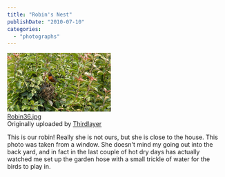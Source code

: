 ```yaml
---
title: "Robin's Nest"
publishDate: "2010-07-10"
categories: 
  - "photographs"
---
```


[![](images/4780775531_b465ab41ee_m.jpg)](http://www.flickr.com/photos/thirdlayer/4780775531/ "photo sharing")  
[Robin36.jpg](http://www.flickr.com/photos/thirdlayer/4780775531/)  
Originally uploaded by [Thirdlayer](http://www.flickr.com/people/thirdlayer/)

This is our robin! Really she is not ours, but she is close to the house. This photo was taken from a window. She doesn't mind my going out into the back yard, and in fact in the last couple of hot dry days has actually watched me set up the garden hose with a small trickle of water for the birds to play in.
